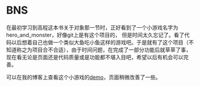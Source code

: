 # BNS

在最初学习到高程这本书关于对象那一节时，正好看到了一个小游戏名字为hero_and_monster，好像git上是有这个项目的，
但是时间太久忘记了。看了代码以后想着自己也做一个类似大鱼吃小鱼这样的游戏吧。于是就有了这个项目（不知道称之为项目合不合适），由于时间问题，在完成了一部分功能后就草草了事，现在看无论是页面还是代码质量或是功能都不堪入目吧，希望以后有机会可以完善。

可以在我的博客上查看这个小游戏的[demo](https://anxiaoxin.github.io/project/eat/)，页面稍微改善了一些。
